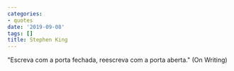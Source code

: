 ```yaml
---
categories:
- quotes
date: '2019-09-08'
tags: []
title: Stephen King
---
```


"Escreva com a porta fechada, reescreva com a porta aberta." (On Writing)